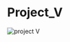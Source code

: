 # Project_V

![project V](https://github.com/Abhay956/Project_V/assets/132220412/68ed5a94-063d-47d3-a6d4-d8814c71effa)

